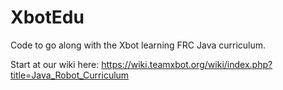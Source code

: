 # XbotEdu

Code to go along with the Xbot learning FRC Java curriculum. 

Start at our wiki here: https://wiki.teamxbot.org/wiki/index.php?title=Java_Robot_Curriculum
<!-- http://wiki.team488.org/index.php?title=Java_Robot_Curriculum -->
